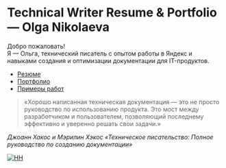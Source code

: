 # Technical Writer Resume & Portfolio — Olga Nikolaeva 

Добро пожаловать!  
Я — Ольга, технический писатель с опытом работы в Яндекс и навыками создания и оптимизации документации для IT-продуктов.

- [Резюме](resume.md)
- [Портфолио](docs/portfolio.md)
- [Примеры работ](docs/writing-samples/)

> «Хорошо написанная техническая документация — это не просто руководство по использованию продукта. Это мост между разработчиком и пользователем, позволяющий последнему эффективно и уверенно решать свои задачи.»

_Джоанн Хакос и Мэрилин Хэкос «Техническое писательство: Полное руководство по созданию документации»_

[![HH](https://hhcdn.ru/icms/10132131.svg)](https://hh.ru/resume/869f25e8ff0b6e9a810039ed1f4f6435305a45?from=share_ios)

